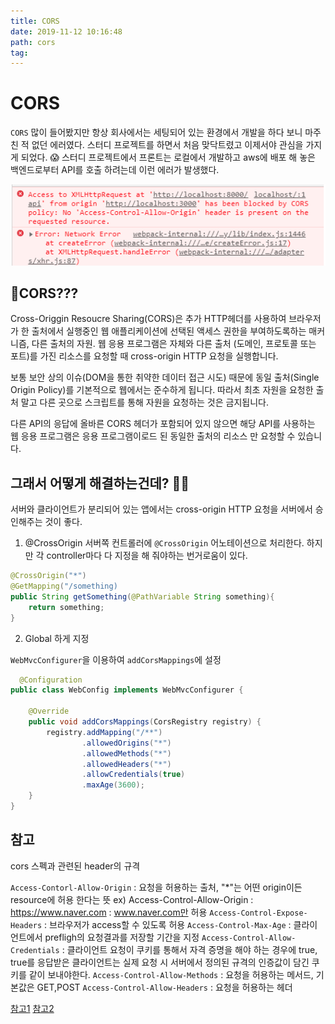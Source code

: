 ```yaml
---
title: CORS
date: 2019-11-12 10:16:48
path: cors
tag:
---
```


# CORS

`CORS` 많이 들어봤지만 항상 회사에서는 세팅되어 있는 환경에서 개발을 하다 보니 마주친 적 없던 에러였다.
스터디 프로젝트를 하면서 처음 맞닥트렸고 이제서야 관심을 가지게 되었다. 😱
스터디 프로젝트에서 프론트는 로컬에서 개발하고 aws에 배포 해 놓은 백엔드로부터 API를 호출 하려는데 이런 에러가 발생했다.

![CORS_error](https://github.com/dud0701/blog/blob/master/posts/Image/cors_1.png)

## 🤔CORS???

Cross-Origgin Resoucre Sharing(CORS)은 추가 HTTP헤더를 사용하여 브라우저가 한 출처에서 실행중인 웹 애플리케이션에 선택된 액세스 권한을 부여하도록하는 매커니즘, 다른 출처의 자원. 웹 응용 프로그램은 자체와 다른 출처 (도메인, 프로토콜 또는 포트)를 가진 리소스를 요청할 때 cross-origin HTTP 요청을 실행합니다.

보통 보안 상의 이슈(DOM을 통한 취약한 데이터 접근 시도) 때문에 동일 출처(Single Origin Policy)를 기본적으로 웹에서는 준수하게 됩니다. 따라서 최초 자원을 요청한 출처 말고 다른 곳으로 스크립트를 통해 자원을 요청하는 것은 금지됩니다.

다른 API의 응답에 올바른 CORS 헤더가 포함되어 있지 않으면 해당 API를 사용하는 웹 응용 프로그램은 응용 프로그램이로드 된 동일한 출처의 리소스 만 요청할 수 있습니다.

## 그래서 어떻게 해결하는건데? 👩‍🔧

서버와 클라이언트가 분리되어 있는 앱에서는 cross-origin HTTP 요청을 서버에서 승인해주는 것이 좋다.

1. @CrossOrigin
   서버쪽 컨트롤러에 `@CrossOrigin` 어노테이션으로 처리한다.
   하지만 각 controller마다 다 지정을 해 줘야하는 번거로움이 있다.

```java
@CrossOrigin("*")
@GetMapping("/something)
public String getSomething(@PathVariable String something){
    return something;
}
```

2. Global 하게 지정

`WebMvcConfigurer`을 이용하여 `addCorsMappings`에 설정

```java
  @Configuration
public class WebConfig implements WebMvcConfigurer {

    @Override
    public void addCorsMappings(CorsRegistry registry) {
        registry.addMapping("/**")
                .allowedOrigins("*")
                .allowedMethods("*")
                .allowedHeaders("*")
                .allowCredentials(true)
                .maxAge(3600);
    }
}
```

## 참고

cors 스펙과 관련된 header의 규격

`Access-Contorl-Allow-Origin` : 요청을 허용하는 출처, "\*"는 어떤 origin이든 resource에 허용 한다는 뜻
ex) Access-Control-Allow-Origin : https://www.naver.com : www.naver.com만 허용
`Access-Control-Expose-Headers` : 브라우저가 access할 수 있도록 허용
`Access-Control-Max-Age` : 클라이언트에서 prefligh의 요청결과를 저장할 기간을 지정
`Access-Control-Allow-Credentials` : 클라이언트 요청이 쿠키를 통해서 자격 증명을 해야 하는 경우에 true, true를 응답받은 클라이언트는 실제 요청 시 서버에서 정의된 규격의 인증값이 담긴 쿠키를 같이 보내야한다.
`Access-Control-Allow-Methods` : 요청을 허용하는 메서드, 기본값은 GET,POST
`Access-Control-Allow-Headers` : 요청을 허용하는 헤더

[참고1](https://developer.mozilla.org/en-US/docs/Web/HTTP/CORS)
[참고2](https://brunch.co.kr/@adrenalinee31/1)
